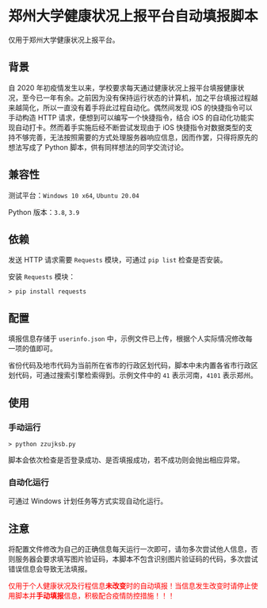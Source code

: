 # 郑州大学健康状况上报平台自动填报脚本

仅用于郑州大学健康状况上报平台。

## 背景

自 2020 年初疫情发生以来，学校要求每天通过健康状况上报平台填报健康状况，至今已一年有余。之前因为没有保持运行状态的计算机，加之平台填报过程越来越简化，所以一直没有着手将此过程自动化。偶然间发现 iOS 的快捷指令可以手动构造 HTTP 请求，便想到可以编写一个快捷指令，结合 iOS 的自动化功能实现自动打卡。然而着手实施后经不断尝试发现由于 iOS 快捷指令对数据类型的支持不够完善，无法按照需要的方式处理服务器响应信息，因而作罢，只得将原先的想法写成了 Python 脚本，供有同样想法的同学交流讨论。

## 兼容性

测试平台：`Windows 10 x64`, `Ubuntu 20.04`

Python 版本：`3.8`, `3.9`

## 依赖

发送 HTTP 请求需要 `Requests` 模块，可通过 `pip list` 检查是否安装。

安装 `Requests` 模块：
```
> pip install requests
```

## 配置

填报信息存储于 `userinfo.json` 中，示例文件已上传，根据个人实际情况修改每一项的值即可。

省份代码及地市代码为当前所在省市的行政区划代码，脚本中未内置各省市行政区划代码，可通过搜索引擎检索得到。示例文件中的 `41` 表示河南，`4101` 表示郑州。

## 使用

### 手动运行
```
> python zzujksb.py
```
脚本会依次检查是否登录成功、是否填报成功，若不成功则会抛出相应异常。

### 自动化运行

可通过 Windows 计划任务等方式实现自动化运行。

## **注意**

将配置文件修改为自己的正确信息每天运行一次即可，请勿多次尝试他人信息，否则服务器会要求填写图片验证码，本脚本不包含识别图片验证码的代码，多次尝试错误信息会导致无法填报。

<font color = #FF0000>仅用于个人健康状况及行程信息**未改变**时的自动填报！当信息发生改变时请停止使用脚本并**手动填报**信息，积极配合疫情防控措施！！！</font>